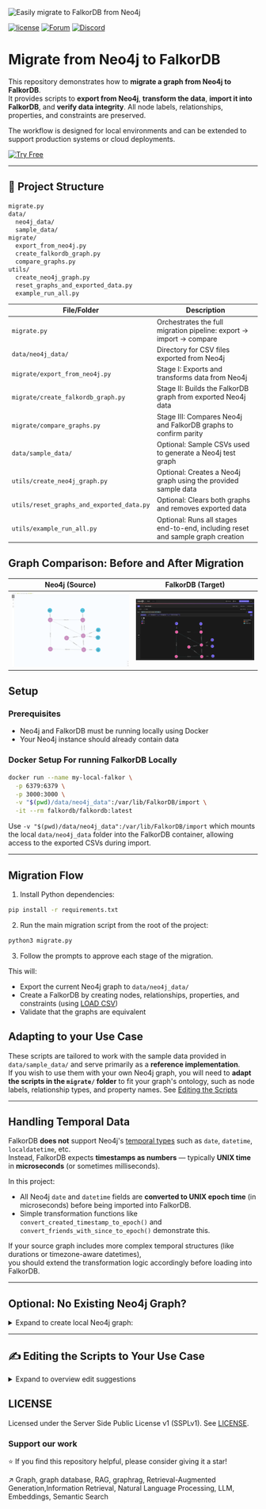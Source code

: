 
![Easily migrate to FalkorDB from Neo4j](https://github.com/user-attachments/assets/042c6f8c-05fd-4a81-b1c3-1b0426854aa5)

[![license](https://img.shields.io/github/license/falkordb/migrate-neo4j-falkordb.svg)](https://github.com/falkordb/migrate-neo4j-falkordb)
[![Forum](https://img.shields.io/badge/Forum-falkordb-blue)](https://github.com/orgs/FalkorDB/discussions)
[![Discord](https://img.shields.io/discord/1146782921294884966?style=flat-square)](https://discord.gg/ErBEqN9E)

# Migrate from Neo4j to FalkorDB
This repository demonstrates how to **migrate a graph from Neo4j to FalkorDB**.  
It provides scripts to **export from Neo4j**, **transform the data**, **import it into FalkorDB**, and **verify data integrity**. All node labels, relationships, properties, and constraints are preserved.

The workflow is designed for local environments and can be extended to support production systems or cloud deployments.

[![Try Free](https://img.shields.io/badge/Try%20Free-FalkorDB%20Cloud-FF8101?labelColor=FDE900&style=for-the-badge&link=https://app.falkordb.cloud)](https://app.falkordb.cloud)

---

##  📂 Project Structure

```
migrate.py
data/
  neo4j_data/
  sample_data/
migrate/
  export_from_neo4j.py
  create_falkordb_graph.py
  compare_graphs.py
utils/
  create_neo4j_graph.py
  reset_graphs_and_exported_data.py
  example_run_all.py
```


| File/Folder                           | Description                                                                                       |
|--------------------------------------|---------------------------------------------------------------------------------------------------|
| `migrate.py`                         | Orchestrates the full migration pipeline: export → import → compare                              |
| `data/neo4j_data/`                   | Directory for CSV files exported from Neo4j                                                       |
| `migrate/export_from_neo4j.py`      | Stage I: Exports and transforms data from Neo4j                                                   |
| `migrate/create_falkordb_graph.py`  | Stage II: Builds the FalkorDB graph from exported Neo4j data                                      |
| `migrate/compare_graphs.py`         | Stage III: Compares Neo4j and FalkorDB graphs to confirm parity                                   |
| `data/sample_data/`                 | Optional: Sample CSVs used to generate a Neo4j test graph                                          |
| `utils/create_neo4j_graph.py`       | Optional: Creates a Neo4j graph using the provided sample data                                     |
| `utils/reset_graphs_and_exported_data.py` | Optional: Clears both graphs and removes exported data                                             |
| `utils/example_run_all.py`          | Optional: Runs all stages end-to-end, including reset and sample graph creation                   |



##  Graph Comparison: Before and After Migration
| Neo4j (Source)                                                             | FalkorDB (Target)                                                                       |
| -------------------------------------------------------------------------- | --------------------------------------------------------------------------------------- |
| <img src="images/neo4j_graph.png" alt="Neo4j original graph" width="100%"/> | <img src="images/falkordb_graph.png" alt="FalkorDB graph after migrating" width="100%"/> |


## Setup

### Prerequisites
- Neo4j and FalkorDB must be running locally using Docker
- Your Neo4j instance should already contain data

### Docker Setup For running FalkorDB Locally

```bash
docker run --name my-local-falkor \
  -p 6379:6379 \
  -p 3000:3000 \
  -v "$(pwd)/data/neo4j_data":/var/lib/FalkorDB/import \
  -it --rm falkordb/falkordb:latest
```
Use `-v "$(pwd)/data/neo4j_data":/var/lib/FalkorDB/import` which mounts the local `data/neo4j_data` folder into the FalkorDB container, allowing access to the exported CSVs during import.

---

## Migration Flow

1. Install Python dependencies:
```bash
pip install -r requirements.txt
```

2. Run the main migration script from the root of the project:
```bash
python3 migrate.py
```

3. Follow the prompts to approve each stage of the migration.

This will:
- Export the current Neo4j graph to `data/neo4j_data/`
- Create a FalkorDB by creating nodes, relationships, properties, and constraints (using [LOAD CSV](https://docs.falkordb.com/cypher/load_csv.html))
- Validate that the graphs are equivalent
  
## Adapting to your Use Case 

These scripts are tailored to work with the sample data provided in `data/sample_data/` and serve primarily as a **reference implementation**.  
If you wish to use them with your own Neo4j graph, you will need to **adapt the scripts in the `migrate/` folder** to fit your graph's ontology, such as node labels, relationship types, and property names. See [Editing the Scripts](#-editing-the-scripts-to-your-use-case) 

---

## Handling Temporal Data

FalkorDB **does not** support Neo4j's [temporal types](https://neo4j.com/docs/cypher-manual/current/values-and-types/temporal/) such as `date`, `datetime`, `localdatetime`, etc.  
Instead, FalkorDB expects **timestamps as numbers** — typically **UNIX time** in **microseconds** (or sometimes milliseconds).

In this project:
- All Neo4j `date` and `datetime` fields are **converted to UNIX epoch time** (in microseconds) before being imported into FalkorDB.
- Simple transformation functions like `convert_created_timestamp_to_epoch()` and `convert_friends_with_since_to_epoch()` demonstrate this.

If your source graph includes more complex temporal structures (like durations or timezone-aware datetimes),  
you should extend the transformation logic accordingly before loading into FalkorDB.

---

## Optional: No Existing Neo4j Graph?

<details>
<summary>Expand to create local Neo4j graph:</summary>

### 🐳 Docker Setup For running Neo4j Locally

```bash
docker run \
  --name neo4j-local \
  -p 7474:7474 -p 7687:7687 \
  -v "$(pwd)/data":/import \
  -e NEO4J_AUTH=neo4j/test1234 \
  -e NEO4J_dbms_security_allow__csv__import__from__file__urls=true \
  -e NEO4J_PLUGINS='["apoc"]' \
  -e NEO4J_apoc_export_file_enabled=true \
  -e NEO4J_apoc_import_file_enabled=true \
  -e NEO4J_apoc_import_file_use__neo4j__config=false \
  -d neo4j:5
```

<details>
<summary> Docker Flags Explanation (Neo4j)</summary>

- **`-v "$(pwd)/data":/import`**  
  Mounts the local project's `data/` directory into the Neo4j Docker container under `/import`.  
  Enables Neo4j's APOC procedures (like `apoc.export.csv.*`) to read/write CSV files easily.

- **`-e NEO4J_AUTH=neo4j/test1234`**  
  Sets Neo4j username and password inside the container.

- **`-e NEO4J_dbms_security_allow__csv__import__from__file__urls=true`**  
  Allows importing CSVs from file URLs like `file:///import/sample_data/users.csv`.

- **`-e NEO4J_PLUGINS='["apoc"]'`**  
  Installs the APOC plugin for CSV operations and more.

- **`-e NEO4J_apoc_export_file_enabled=true`**  
  Enables export operations from Neo4j to files.

- **`-e NEO4J_apoc_import_file_enabled=true`**  
  Enables import operations from files into Neo4j.

- **`-e NEO4J_apoc_import_file_use__neo4j__config=false`**  
  Allows APOC to use flexible filesystem paths without strict Neo4j restrictions.

</details>

You can either:
1. Atutomatically run the entire migration by running

```bash
python3 utils/example_run_all.py
``` 
This will:
- Reset the environment (clear Neo4j, FalkorDB, and old CSVs)
- Create a sample Neo4j graph based on sample CSV data
- Perform the full export → import → comparison process

OR

2. Running compleley manually
```bash
python3 utils/reset_graphs_and_exported_data.py
python3 utils/create_neo4j_graph.py
python3 migrate.py
``` 


</details>

---

## ✍️ Editing the Scripts to Your Use Case

<details>
<summary>Expand to overview edit suggestions</summary>

In orderto support a given ontology, edit the scripts in order to create your node labels, relationship types, property names etc'.

Specifically:

1. **export_from_neo4j.py**
   - The queries used to export CSVs (saved to `data/neo4j_data/`) will need to be modified.
   - Functions like `convert_created_timestamp_to_epoch()` and `convert_friends_with_since_to_epoch()` demonstrate simple examples of transforming `date` and `datetime` values.
   - For more complex cases, it is recommended to create a separate `transform.py` to handle all transformations and produce cleaned CSVs before importing.

2. **create_falkordb_graph.py**
   - Queries that recreate the graph in FalkorDB must match your graph's structure.
   - The `create_constraints_from_csv()` function shows an example of applying constraints from CSV; a similar method can be implemented for indexes if needed.

3. **compare_graphs.py**
   - The `comparison_queries` dictionary and the `compare_results()` function are written based on the sample data and will need editing to properly compare your own data.

4. **clean.py**
   - This utility script removes internal Neo4j IDs (`<element_id>`) from the exported CSVs. These IDs help create relationships during import but should be removed afterward for a clean schema.


</details>

## LICENSE

Licensed under the Server Side Public License v1 (SSPLv1). See [LICENSE](LICENSE.txt).

### Support our work

⭐️ If you find this repository helpful, please consider giving it a star!

↗️ Graph, graph database, RAG, graphrag, Retrieval-Augmented Generation,Information Retrieval, Natural Language Processing, LLM, Embeddings, Semantic Search
